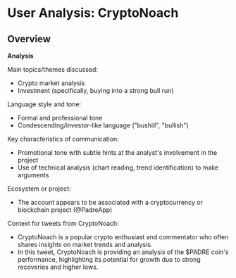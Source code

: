 # User Analysis: CryptoNoach

## Overview

**Analysis**

Main topics/themes discussed:
- Crypto market analysis
- Investment (specifically, buying into a strong bull run)

Language style and tone: 
- Formal and professional tone
- Condescending/investor-like language ("bushill", "bullish")

Key characteristics of communication:
- Promotional tone with subtle hints at the analyst's involvement in the project
- Use of technical analysis (chart reading, trend identification) to make arguments

Ecosystem or project: 
- The account appears to be associated with a cryptocurrency or blockchain project (@PadreApp)

Context for tweets from CryptoNoach:

* CryptoNoach is a popular crypto enthusiast and commentator who often shares insights on market trends and analysis.
* In this tweet, CryptoNoach is providing an analysis of the $PADRE coin's performance, highlighting its potential for growth due to strong recoveries and higher lows.